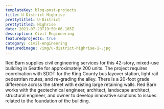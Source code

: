 ```yaml
---
templateKey: blog-post-projects
title: U-District Highrise
prettytitle1: U-District
prettytitle2: Highrise
date: 2021-07-23T19:50:06.185Z
description: Civil Engineering
featuredprojects: true
category: civil-engineering
featuredimage: /img/u-district-highrise-1-.jpg
---
```

Red Barn supplies civil engineering services for this 42-story, mixed-use building in Seattle for approximately 200 units.  The project requires coordination with SDOT for the King County bus layover station, light rail pedestrian routes, and re-grading the alley. There is a 20-foot grade difference across the street with existing large retaining walls. Red Barn works with the geotechnical engineer, architect, landscape architect, structural engineer, and owner to develop innovative solutions to issues related to the foundation of the building.